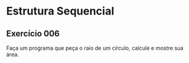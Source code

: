 # Estrutura Sequencial

## Exercício 006

Faça um programa que peça o raio de um círculo, calcule e mostre sua área.
